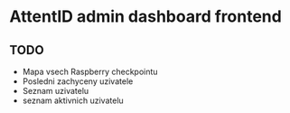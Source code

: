# AttentID admin dashboard frontend

## TODO
* Mapa vsech Raspberry checkpointu
* Posledni zachyceny uzivatele
* Seznam uzivatelu
* seznam aktivnich uzivatelu
